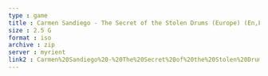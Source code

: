 ```yaml
---
type : game
title : Carmen Sandiego - The Secret of the Stolen Drums (Europe) (En,Fr,De,Es)
size : 2.5 G
format : iso
archive : zip
server : myrient
link2 : Carmen%20Sandiego%20-%20The%20Secret%20of%20the%20Stolen%20Drums%20%28Europe%29%20%28En%2CFr%2CDe%2CEs%29
---
```

